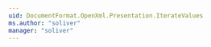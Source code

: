 ```yaml
---
uid: DocumentFormat.OpenXml.Presentation.IterateValues
ms.author: "soliver"
manager: "soliver"
---
```

